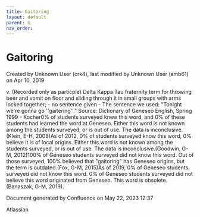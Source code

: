 ```yaml
---
title: Gaitoring
layout: default
parent: G
nav_order:
---
```


# Gaitoring

Created by  Unknown User (crk4), last modified by  Unknown User (amb61) on Apr 10, 2019

v. (Recorded only as particple) Delta Kappa Tau fraternity term for throwing beer and vomit on floor and sliding through it in small groups with arms locked together; - no sentence given - The sentence we used: &quot;Tonight we're gonna go ''gaitering''.&quot; Source: Dictionary of Geneseo English, Spring 1999 - Kocher0% of students surveyed knew this word, and 0% of these students had learned the word at Geneseo. Either this word is not known among the students surveyed, or is out of use. The data is inconclusive.(Klein, E-H, 2008)As of 2012, 0% of students surveyed know this word, 0% believe it is of local origins. Either this word is not known among the students surveyed, or is out of use. The data is inconclusive.(Goodwin, G-M, 2012)100% of Geneseo students surveyed did not know this word. Out of those surveyed, 100% believed that &quot;gaitoring&quot; has Geneseo origins, but the term is outdated.(Fox, G-M, 2015)As of 2019, 0% of Geneseo students surveyed did not know this word. 0% of Geneseo students surveyed did not believe this word originated from Geneseo. This word is obsolete.(Banaszak, G-M, 2019). 

Document generated by Confluence on May 22, 2023 12:37

Atlassian
